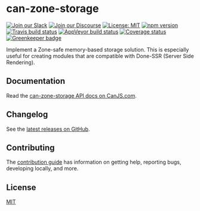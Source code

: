 # can-zone-storage

[![Join our Slack](https://img.shields.io/badge/slack-join%20chat-611f69.svg)](https://www.bitovi.com/community/slack?utm_source=badge&utm_medium=badge&utm_campaign=pr-badge&utm_content=badge)
[![Join our Discourse](https://img.shields.io/discourse/https/forums.bitovi.com/posts.svg)](https://forums.bitovi.com/?utm_source=badge&utm_medium=badge&utm_campaign=pr-badge&utm_content=badge)
[![License: MIT](https://img.shields.io/badge/license-MIT-blue.svg)](https://github.com/canjs/can-zone-storage/blob/master/LICENSE)
[![npm version](https://badge.fury.io/js/can-zone-storage.svg)](https://www.npmjs.com/package/can-zone-storage)
[![Travis build status](https://travis-ci.org/canjs/can-zone-storage.svg?branch=master)](https://travis-ci.org/canjs/can-zone-storage)
[![AppVeyor build status](https://ci.appveyor.com/api/projects/status/github/canjs/can-zone-storage?branch=master&svg=true)](https://ci.appveyor.com/project/matthewp/can-zone-storage)
[![Coverage status](https://coveralls.io/repos/github/canjs/can-zone-storage/badge.svg?branch=master)](https://coveralls.io/github/canjs/can-zone-storage?branch=master)
[![Greenkeeper badge](https://badges.greenkeeper.io/canjs/can-zone-storage.svg)](https://greenkeeper.io/)

Implement a Zone-safe memory-based storage solution.  This is especially useful for creating modules that are compatible with Done-SSR (Server Side Rendering).

## Documentation

Read the [can-zone-storage API docs on CanJS.com](https://canjs.com/doc/can-zone-storage.html).

## Changelog

See the [latest releases on GitHub](https://github.com/canjs/can-zone-storage/releases).

## Contributing

The [contribution guide](https://github.com/canjs/can-zone-storage/blob/master/CONTRIBUTING.md) has information on getting help, reporting bugs, developing locally, and more.

## License

[MIT](https://github.com/canjs/can-zone-storage/blob/master/LICENSE)
